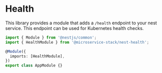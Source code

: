 # Health

This library provides a module that adds a `/health` endpoint to your nest service. This endpoint can be used for Kubernetes health checks.

```typescript
import { Module } from '@nestjs/common';
import { HealthModule } from '@microservice-stack/nest-health';

@Module({
  imports: [HealthModule],
})
export class AppModule {}
```